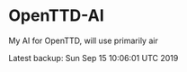 # OpenTTD-AI
My AI for OpenTTD, will use primarily air

Latest backup: Sun Sep 15 10:06:01 UTC 2019
